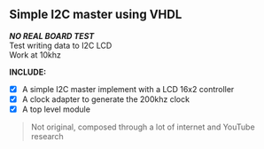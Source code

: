 ## Simple I2C master using VHDL
**_NO REAL BOARD TEST_**  
Test writing data to I2C LCD  
Work at 10khz    
  
**INCLUDE:**  
- [x] A simple I2C master implement with a LCD 16x2 controller  
- [x] A clock adapter to generate the 200khz clock
- [x] A top level module  
  
> Not original, composed through a lot of internet and YouTube research
